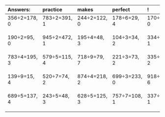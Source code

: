 | Answers: | practice | makes | perfect | ! |
| :--- | :--- | :--- | :--- | :--- |
| 356÷2=178, 0 | 783÷2=391, 1 | 244÷2=122, 0 | 178÷6=29, 4 | 170÷2=85, 0 | 
|   |   |   |   |   | 
|   |   |   |   |   | 
|   |   |   |   |   | 
| 190÷2=95, 0 | 945÷2=472, 1 | 195÷4=48, 3 | 104÷3=34, 2 | 334÷9=37, 1 | 
|   |   |   |   |   | 
|   |   |   |   |   | 
|   |   |   |   |   | 
| 783÷4=195, 3 | 579÷5=115, 4 | 718÷9=79, 7 | 221÷3=73, 2 | 335÷9=37, 2 | 
|   |   |   |   |   | 
|   |   |   |   |   | 
|   |   |   |   |   | 
| 139÷9=15, 4 | 520÷7=74, 2 | 874÷4=218, 2 | 699÷3=233, 0 | 918÷8=114, 6 | 
|   |   |   |   |   | 
|   |   |   |   |   | 
|   |   |   |   |   | 
| 689÷5=137, 4 | 243÷5=48, 3 | 628÷5=125, 3 | 757÷7=108, 1 | 337÷7=48, 1 | 
|   |   |   |   |   | 
|   |   |   |   |   | 
|   |   |   |   |   | 
